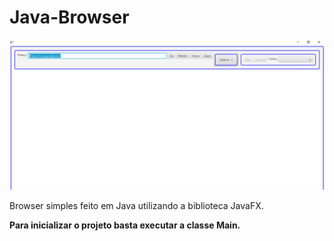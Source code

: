 # Java-Browser

<img src="img_browser.png">

Browser simples feito em Java utilizando a biblioteca JavaFX.

**Para inicializar o projeto basta executar a classe Main.**